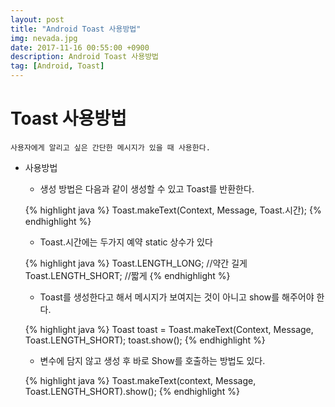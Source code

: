 ```yaml
---
layout: post
title: "Android Toast 사용방법"
img: nevada.jpg 
date: 2017-11-16 00:55:00 +0900
description: Android Toast 사용방법
tag: [Android, Toast]
---
```

# Toast 사용방법

    사용자에게 알리고 싶은 간단한 메시지가 있을 때 사용한다.

- 사용방법

    * 생성 방법은 다음과 같이 생성할 수 있고 Toast를 반환한다.

    {% highlight java %}
    Toast.makeText(Context, Message, Toast.시간);
    {% endhighlight %}

    * Toast.시간에는 두가지 예약 static 상수가 있다

    {% highlight java %}
    Toast.LENGTH_LONG; //약간 길게
    Toast.LENGTH_SHORT; //짧게
    {% endhighlight %}

    * Toast를 생성한다고 해서 메시지가 보여지는 것이 아니고 show를 해주어야 한다.

    {% highlight java %}
    Toast toast = Toast.makeText(Context, Message, Toast.LENGTH_SHORT);
    toast.show();
    {% endhighlight %}


    * 변수에 담지 않고 생성 후 바로 Show를 호출하는 방법도 있다.

    {% highlight java %}
    Toast.makeText(context, Message, Toast.LENGTH_SHORT).show();
    {% endhighlight %}

